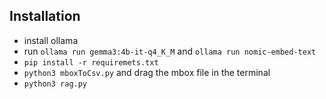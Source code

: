 ## Installation

- install ollama
- run `ollama run gemma3:4b-it-q4_K_M` and `ollama run nomic-embed-text`
- `pip install -r requiremets.txt`
- `python3 mboxToCsv.py` and drag the mbox file in the terminal
- `python3 rag.py`
